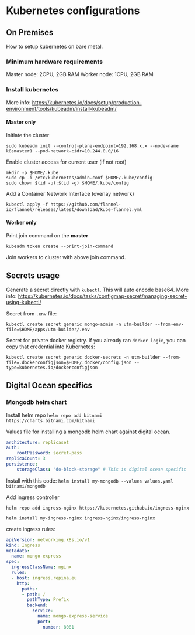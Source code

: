 # Kubernetes configurations

## On Premises

How to setup kubernetes on bare metal.

### Minimum hardware requirements

Master node: 2CPU, 2GB RAM
Worker node: 1CPU, 2GB RAM

### Install kubernetes

More info: https://kubernetes.io/docs/setup/production-environment/tools/kubeadm/install-kubeadm/

#### Master only

Initiate the cluster

```shell
sudo kubeadm init --control-plane-endpoint=192.168.x.x --node-name k8smaster1 --pod-network-cidr=10.244.0.0/16
```

Enable cluster access for current user (if not root)

```shell
mkdir -p $HOME/.kube
sudo cp -i /etc/kubernetes/admin.conf $HOME/.kube/config
sudo chown $(id -u):$(id -g) $HOME/.kube/config
```

Add a Container Network Interface (overlay network)

```shell
kubectl apply -f https://github.com/flannel-io/flannel/releases/latest/download/kube-flannel.yml
```

#### Worker only

Print join command on the **master**
```shell
kubeadm token create --print-join-command
```
Join workers to cluster with above join command.


## Secrets usage

Generate a secret directly with `kubectl`. This will auto encode base64. More info:
https://kubernetes.io/docs/tasks/configmap-secret/managing-secret-using-kubectl/


Secret from `.env` file:

```shell
kubectl create secret generic mongo-admin -n utm-builder --from-env-file=$HOME/apps/utm-builder/.env
```

Secret for private docker registry. If you already ran `docker login`, you can copy that credential into Kubernetes:

```shell
kubectl create secret generic docker-secrets -n utm-builder --from-file=.dockerconfigjson=$HOME/.docker/config.json --type=kubernetes.io/dockerconfigjson
```


## Digital Ocean specifics


### Mongodb helm chart

Install helm repo
`helm repo add bitnami https://charts.bitnami.com/bitnami`

Values file for installing a mongodb helm chart against digital ocean.

```yaml
architecture: replicaset
auth:
    rootPassword: secret-pass
replicaCount: 3
persistence:
    storageClass: "do-block-storage" # This is digital ocean specific
```

Install with this code:
`helm install my-mongodb --values values.yaml bitnami/mongodb`


Add ingress controller

```shell
helm repo add ingress-nginx https://kubernetes.github.io/ingress-nginx

helm install my-ingress-nginx ingress-nginx/ingress-nginx
```

create ingress rules:

```yaml
apiVersion: networking.k8s.io/v1
kind: Ingress
metadata:
  name: mongo-express
spec:
  ingressClassName: nginx
  rules:
  - host: ingress.repina.eu
    http:
      paths:
      - path: /
        pathType: Prefix
        backend:
          service:
            name: mongo-express-service
            port:
              number: 8081
```